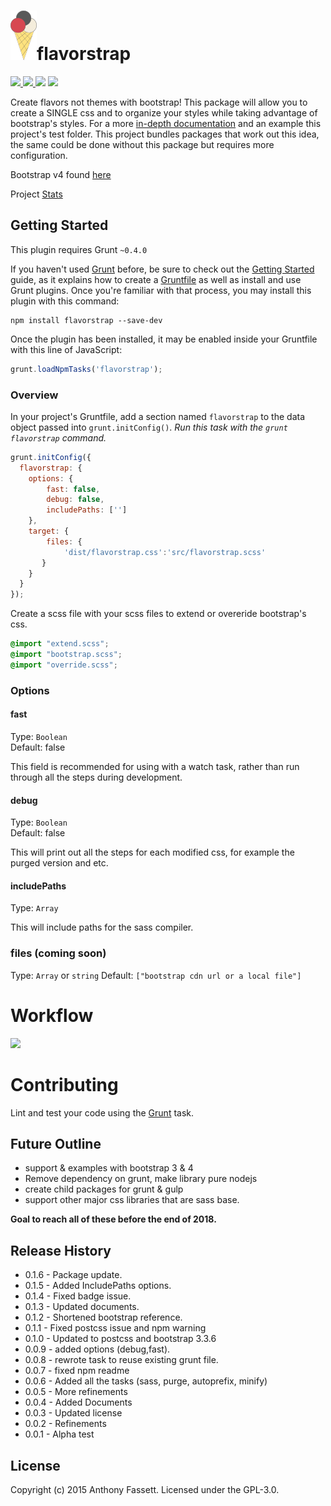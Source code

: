 <h1><img src="logo.png">flavorstrap</h1>
<a href="http://badge.fury.io/js/flavorstrap"><img src="https://badge.fury.io/js/flavorstrap.svg">
<a href="https://travis-ci.org/fassetar/flavorstrap"><img src="https://travis-ci.org/fassetar/flavorstrap.svg?branch=master">
<a href="https://david-dm.org/fassetar/flavorstrap"><img src="https://david-dm.org/fassetar/flavorstrap.svg"/><a/>
<a href="http://gruntjs.com/"><img src="https://cdn.gruntjs.com/builtwith.svg"/></a>


Create flavors not themes with bootstrap! This package will allow you to create a SINGLE css and to organize your styles while taking advantage of bootstrap's styles. For a more [ in-depth documentation](http://anthonyfassett.blogspot.com/2015/12/flavorstrap-npm-package-in-depth.html) and an example this project's test folder. This project bundles packages that work out this idea, the same could be done without this package but requires more configuration.

Bootstrap v4 found [here](https://github.com/fassetar/flavorstrap/tree/v4-dev)

Project [Stats](http://npm-stat.com/charts.html?package=flavorstrap&author=fassetar)

## Getting Started
This plugin requires Grunt `~0.4.0`

If you haven't used [Grunt](http://gruntjs.com/) before, be sure to check out the [Getting Started](http://gruntjs.com/getting-started) guide, as it explains how to create a [Gruntfile](http://gruntjs.com/sample-gruntfile) as well as install and use Grunt plugins. Once you're familiar with that process, you may install this plugin with this command:

```shell
npm install flavorstrap --save-dev
```

Once the plugin has been installed, it may be enabled inside your Gruntfile with this line of JavaScript:

```js
grunt.loadNpmTasks('flavorstrap');
```

### Overview
In your project's Gruntfile, add a section named `flavorstrap` to the data object passed into `grunt.initConfig()`.
_Run this task with the `grunt flavorstrap` command._

```js
grunt.initConfig({
  flavorstrap: {
    options: {
   	    fast: false,
      	debug: false,
      	includePaths: ['']
    },
    target: {
        files: {
            'dist/flavorstrap.css':'src/flavorstrap.scss'
       }
    }
  }
});
```

Create a scss file with your scss files to extend or overeride bootstrap's css.

```flavorstrap.scss
@import "extend.scss";
@import "bootstrap.scss";
@import "override.scss";
```
### Options

#### fast
Type: `Boolean`  
Default: false

This field is recommended for using with a watch task, rather than run through all the steps during development.

#### debug
Type: `Boolean`  
Default: false

This will print out all the steps for each modified css, for example the purged version and etc.

#### includePaths
Type: `Array`

This will include paths for the sass compiler. 

### files (coming soon)
Type: `Array` or  `string`
Default: `["bootstrap cdn url or a local file"]`


# Workflow

<img src="https://docs.google.com/drawings/d/1N-ve67CCCUi9YOIZipHALPWvmOc2mHh1oyIkshWAenw/pub?w=960&amp;h=720">

# Contributing
Lint and test your code using the [Grunt](http://gruntjs.com/) task.

## Future Outline 

- support & examples with bootstrap 3 & 4
- Remove dependency on grunt, make library pure nodejs
- create child packages for grunt & gulp
- support other major css libraries that are sass base.

**Goal to reach all of these before the end of 2018.**

## Release History
* 0.1.6 - Package update.
* 0.1.5 - Added IncludePaths options.
* 0.1.4 - Fixed badge issue.
* 0.1.3 - Updated documents.
* 0.1.2 - Shortened bootstrap reference.
* 0.1.1 - Fixed postcss issue and npm warning
* 0.1.0 - Updated to postcss and bootstrap 3.3.6
* 0.0.9 - added options (debug,fast).
* 0.0.8 - rewrote task to reuse existing grunt file.
* 0.0.7 - fixed npm readme
* 0.0.6 - Added all the tasks (sass, purge, autoprefix, minify)
* 0.0.5 - More refinements
* 0.0.4 - Added Documents
* 0.0.3 - Updated license
* 0.0.2 - Refinements
* 0.0.1 - Alpha test

## License
Copyright (c) 2015 Anthony Fassett. Licensed under the GPL-3.0.
